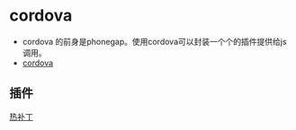 # cordova

* cordova 的前身是phonegap。使用cordova可以封装一个个的插件提供给js调用。
* [cordova](http://cordova.apache.org/)

## 插件
[热补丁](https://github.com/nordnet/cordova-hot-code-push)
